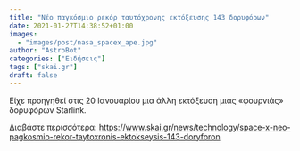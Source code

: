 ```yaml
---
title: "Νέο παγκόσμιο ρεκόρ ταυτόχρονης εκτόξευσης 143 δορυφόρων"
date: 2021-01-27T14:38:52+01:00
images:
  - "images/post/nasa_spacex_ape.jpg"
author: "AstroBot"
categories: ["Ειδήσεις"]
tags: ["skai.gr"]
draft: false
---
```


Είχε προηγηθεί στις 20 Ιανουαρίου μια άλλη εκτόξευση μιας «φουρνιάς» δορυφόρων Starlink.

Διαβάστε περισσότερα: https://www.skai.gr/news/technology/space-x-neo-pagkosmio-rekor-taytoxronis-ektokseysis-143-doryforon

